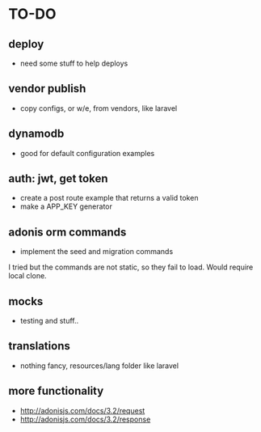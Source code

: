 # TO-DO

## deploy
* need some stuff to help deploys

## vendor publish
* copy configs, or w/e, from vendors, like laravel

## dynamodb
* good for default configuration examples

## auth: jwt, get token
* create a post route example that returns a valid token 
* make a APP_KEY generator 


## adonis orm commands
* implement the seed and migration commands

I tried but the commands are not static, so they fail to load. Would require local clone.



## mocks
* testing and stuff..


## translations 
* nothing fancy, resources/lang folder like laravel 

## more functionality 
* http://adonisjs.com/docs/3.2/request
* http://adonisjs.com/docs/3.2/response

